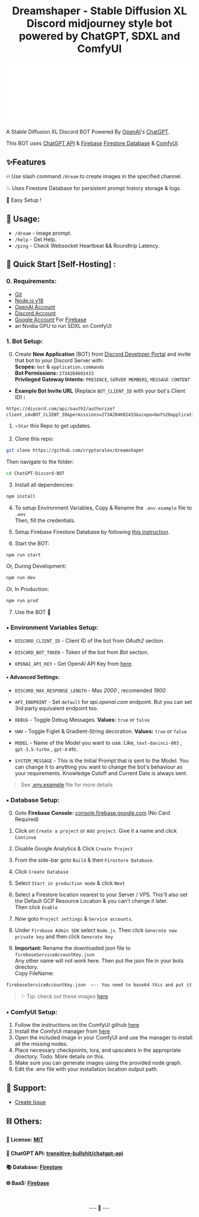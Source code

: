 <h1 align="center">
Dreamshaper - Stable Diffusion XL Discord midjourney style bot powered by ChatGPT, SDXL and ComfyUI
</h1>


<p align="center">
<img src="img/ChatGPT.svg">
</p>




</p>




A Stable Diffusion XL Discord BOT Powered By [OpenAI](https://openai.com/)'s [ChatGPT](https://chat.openai.com).


This BOT uses [ChatGPT API](https://github.com/transitive-bullshit/chatgpt-api) & [Firebase](https://firebase.google.com/) [Firestore Database](https://firebase.google.com/docs/firestore) & [ComfyUI](https://github.com/comnfyui).


## ✨Features
🔥 Use slash command `/dream` to create images in the specified channel.


💥 Uses Firestore Database for persistent prompt history storage & logs.


💫 Easy Setup !
## 🥏 Usage:


- `/dream` - image prompt.
- `/help` - Get Help.
- `/ping` - Check Websocket Heartbeat && Roundtrip Latency.




## 📡 Quick Start [Self-Hosting] :
### 0. Requirements:
- [Git](https://git-scm.com/)
- [Node.js v18](https://nodejs.org/)
- [OpenAI Account](https://chat.openai.com/)
- [Discord Account](https://discord.com/)
- [Google Account](https://accounts.google.com/) For [Firebase](https://firebase.google.com/)
- an Nvidia GPU to run SDXL on ComfyUI


### 1. Bot Setup:
0. Create **New Application** (BOT) from [Discord Developer Portal](https://discord.com/developers/applications) and invite that bot to your Discord Server with:<br>
**Scopes:** `bot` & `application.commands` <br>
**Bot Permissions:** `2734284602433` <br>
**Privileged Gateway Intents:** `PRESENCE`, `SERVER MEMBERS`, `MESSAGE CONTENT` <br>
- **Example Bot Invite URL** (Replace `BOT_CLIENT_ID` with your bot's Client ID) **:**
```
https://discord.com/api/oauth2/authorize?client_id=BOT_CLIENT_ID&permissions=2734284602433&scope=bot%20applications.commands
```
1. `⭐Star` this Repo to get updates.


2. Clone this repo:
```bash
git clone https://github.com/cryptaralex/dreamshaper
```
Then navigate to the folder:
```bash
cd ChatGPT-Discord-BOT
```


3. Install all dependencies:
```bash
npm install
```


4. To setup Environment Variables, Copy & Rename the `.env.example` file to `.env` <br> Then, fill the credentials.


5. Setup Firebase Firestore Database by following [this instruction](https://github.com/crptaralex/dreamshaper/#-database-setup).


6. Start the BOT:
```bash
npm run start
```
*Or,* During Development:
```bash
npm run dev
```
*Or,* In Production:
```bash
npm run prod
```


7. Use the BOT 🎉


### • Environment Variables Setup:


- `DISCORD_CLIENT_ID` - Client ID of the bot from *OAuth2* section.


- `DISCORD_BOT_TOKEN` - Token of the bot from *Bot* section.


- `OPENAI_API_KEY` - Get OpenAI API Key from [here](https://platform.openai.com/account/api-keys).


#### **• Advanced Settings:**


- `DISCORD_MAX_RESPONSE_LENGTH` - Max *2000* , recomended *1900*.


- `API_ENDPOINT` - Set `default` for *api.openai.com* endpoint. But you can set 3rd party equivalent endpoint too.


- `DEBUG` - Toggle Debug Messages. **Values:** `true` or `false`


- `UWU` - Toggle Figlet & Gradient-String decoration. **Values:** `true` or `false`


- `MODEL` - Name of the Model you want to use. Like, `text-davinci-003` , `gpt-3.5-turbo` , `gpt-4` etc.


- `SYSTEM_MESSAGE` - This is the Initial Prompt that is sent to the Model. You can change it to anything you want to change the bot's behaviour as your requirements. Knowledge Cutoff and Current Date is always sent.


> See [.env.example](https://github.com/cryptaralex/dreamshaper/blob/main/.env.example) file for more details


### • Database Setup:


0. Goto **Firebase Console:** [console.firebase.google.com](https://console.firebase.google.com/) (No Card Required)


1. Click on `Create a project` or `Add project`. Give it a name and click `Continue`


2. Disable Google Analytics & Click `Create Project`


3. From the side-bar goto `Build` & then `Firestore Database`.


4. Click `Create Database`


5. Select `Start in production mode` & click `Next`


6. Select a Firestore location nearest to your Server / VPS. This'll also set the Default GCP Resource Location & you can't change it later. <br> Then click `Enable`


7. Now goto `Project settings` & `Service accounts`.


8. Under `Firebase Admin SDK` select `Node.js`. Then click `Generate new private key` and then click `Generate key`


9. **Important:** Rename the downloaded json file to `firebaseServiceAccountKey.json` <br> Any other name will not work here. Then put the json file in your bots directory. <br>Copy FileName:
```bash
firebaseServiceAccountKey.json  <-- You need to base64 this and put it into the .env file for now, I'll switch it back to using the json before the release
```

> ✨ Tip: check out these images [here](https://github.com/cryptaralex/dreamshaper/tree/main/img)

### • ComfyUI Setup:

1. Follow the instructions on the ComfyUI github [here](https://github.com/comfyanonymous/ComfyUI)
2. Install the ComfyUI manager from [here](https://github.com/ltdrdata/ComfyUI-Manager)
3. Open the included image in your ComfyUI and use the manager to install all the missing nodes.
4. Place necessary checkpoints, lora, and upscalers in the appropriate directory. Todo: More details on this.
5. Make sure you can generate images using the provided node graph.
5. Edit the .env file with your installation location output path.


## 💬 Support:

- [Create Issue](https://github.com/cryptaralex/dreamshaper/issues/new)


## ⛓ Others:
#### 📝 License: [MIT](https://github.com/mypath/blob/main/LICENSE)
#### 🔋 ChatGPT API: [transitive-bullshit/chatgpt-api](https://github.com/transitive-bullshit/chatgpt-api)
#### 📚 Database: [Firestore](https://firebase.google.com/docs/firestore)
#### 🌐 BaaS: [Firebase](https://firebase.google.com/)


<br>
<p align='center'>
--- 🙂 ---
</p>



